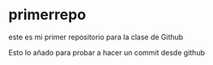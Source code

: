 # primerrepo
este es mi primer repositorio para la clase de Github

Esto lo añado para probar a hacer un commit desde github
